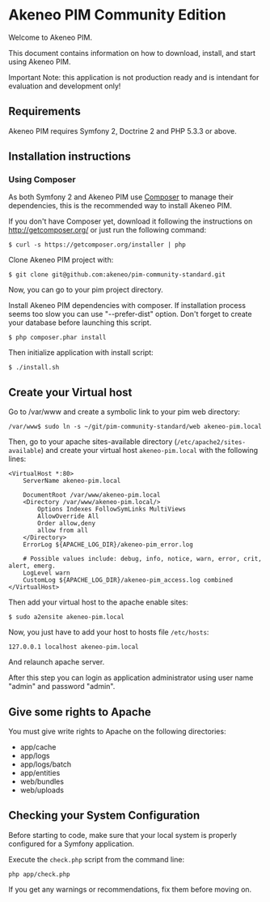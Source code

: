 Akeneo PIM Community Edition
============================

Welcome to Akeneo PIM.

This document contains information on how to download, install, and start using Akeneo PIM.

Important Note: this application is not production ready and is intendant for evaluation and development only!

Requirements
------------

Akeneo PIM requires Symfony 2, Doctrine 2 and PHP 5.3.3 or above.

Installation instructions
-------------------------

### Using Composer

As both Symfony 2 and Akeneo PIM use [Composer][2] to manage their dependencies, this is the recommended way to install Akeneo PIM.

If you don't have Composer yet, download it following the instructions on
http://getcomposer.org/ or just run the following command:

    $ curl -s https://getcomposer.org/installer | php

Clone Akeneo PIM project with:

    $ git clone git@github.com:akeneo/pim-community-standard.git

Now, you can go to your pim project directory.

Install Akeneo PIM dependencies with composer. If installation process seems too slow you can use "--prefer-dist" option.
Don't forget to create your database before launching this script.

    $ php composer.phar install

Then initialize application with install script:

    $ ./install.sh

Create your Virtual host
------------------------

Go to /var/www and create a symbolic link to your pim web directory:

    /var/www$ sudo ln -s ~/git/pim-community-standard/web akeneo-pim.local

Then, go to your apache sites-available directory (`/etc/apache2/sites-available`) 
and create your virtual host `akeneo-pim.local` with the following lines:

```
<VirtualHost *:80>
    ServerName akeneo-pim.local

    DocumentRoot /var/www/akeneo-pim.local
    <Directory /var/www/akeneo-pim.local/>
        Options Indexes FollowSymLinks MultiViews
        AllowOverride All
        Order allow,deny
        allow from all
    </Directory>
    ErrorLog ${APACHE_LOG_DIR}/akeneo-pim_error.log

    # Possible values include: debug, info, notice, warn, error, crit, alert, emerg.
    LogLevel warn
    CustomLog ${APACHE_LOG_DIR}/akeneo-pim_access.log combined
</VirtualHost>
```

Then add your virtual host to the apache enable sites:

    $ sudo a2ensite akeneo-pim.local

Now, you just have to add your host to hosts file `/etc/hosts`:

```
127.0.0.1 localhost akeneo-pim.local
```

And relaunch apache server.

After this step you can login as application administrator using user name "admin" and password "admin".

Give some rights to Apache
--------------------------

You must give write rights to Apache on the following directories:
- app/cache
- app/logs
- app/logs/batch
- app/entities
- web/bundles
- web/uploads


Checking your System Configuration
----------------------------------

Before starting to code, make sure that your local system is properly
configured for a Symfony application.

Execute the `check.php` script from the command line:

    php app/check.php

If you get any warnings or recommendations, fix them before moving on.


[1]:  http://symfony.com/doc/2.1/book/installation.html
[2]:  http://getcomposer.org/
